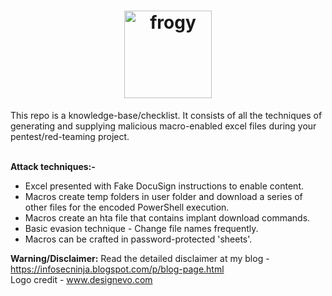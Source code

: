 <h1 align="center">
  <a href="https://github.com/iamthefrogy/frogy"><img src="https://user-images.githubusercontent.com/8291014/111030700-a4cf2180-83fb-11eb-840b-39185a478d85.png" alt="frogy" height=140px></a>
  </h1>
This repo is a knowledge-base/checklist. It consists of all the techniques of generating and supplying malicious macro-enabled excel files during your pentest/red-teaming project.<br/><br/>
    
**Attack techniques:-**
- Excel presented with Fake DocuSign instructions to enable content.
- Macros create temp folders in user folder and download a series of other files for the encoded PowerShell execution.
- Macros create an hta file that contains implant download commands.
- Basic evasion technique - Change file names frequently.
- Macros can be crafted in password-protected 'sheets'.

**Warning/Disclaimer:** Read the detailed disclaimer at my blog - https://infosecninja.blogspot.com/p/blog-page.html</br>
Logo credit - www.designevo.com
